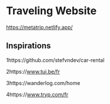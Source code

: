 # Traveling Website

https://metatrip.netlify.app/



## Inspirations

1https://github.com/stefvndev/car-rental

2https://www.tui.be/fr

3https://wanderlog.com/home

4https://www.tryp.com/fr


